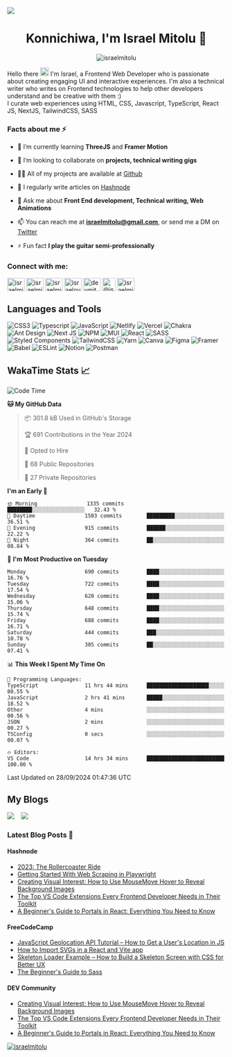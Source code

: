 <a href="https://israelmitolu.netlify.app">
<img src="https://github.com/israelmitolu/israelmitolu/assets/53873209/0e7be763-62f1-4c20-8e81-9ff69a14a15b" />
</a>
<h1 align="center">Konnichiwa, I'm Israel Mitolu 🚀</h1>

<p align="center"> <img src="https://komarev.com/ghpvc/?username=israelmitolu&label=Profile%20views&color=9FACE6&style=flat" alt="israelmitolu" /> </p>

<p>Hello there <img src="https://raw.githubusercontent.com/MartinHeinz/MartinHeinz/master/wave.gif" width="20px" height="20px"> I'm Israel, a Frontend Web Developer who is passionate about creating engaging UI and interactive experiences. I'm also a technical writer who writes on Frontend technologies to help other developers understand and be creative with them :) <br>
I curate web experiences using HTML, CSS, Javascript, TypeScript, React JS, NextJS, TailwindCSS, SASS
</p>

### Facts about me ⚡

- 🌱 I’m currently learning **ThreeJS** and **Framer Motion**

- 👯 I’m looking to collaborate on **projects, technical writing gigs**

- 👨‍💻 All of my projects are available at [Github](https://github.com/israelmitolu)

- 📝 I regularly write articles on [Hashnode](https://israelmitolu.hashnode.dev)

- 💬 Ask me about **Front End development, Technical writing, Web Animations**

- 📫 You can reach me at **israelmitolu@gmail.com**, or send me a DM on [Twitter](https://twitter.com/israelmitolu)

- ⚡ Fun fact **I play the guitar semi-professionally**

### Connect with me:

<p align="left">
<a href="https://codepen.io/israelmitolu" target="blank"><img align="center" src="https://raw.githubusercontent.com/rahuldkjain/github-profile-readme-generator/master/src/images/icons/Social/codepen.svg" alt="israelmitolu" height="30" width="40" /></a>
<a href="https://dev.to/israelmitolu" target="blank"><img align="center" src="https://raw.githubusercontent.com/rahuldkjain/github-profile-readme-generator/master/src/images/icons/Social/devto.svg" alt="israelmitolu" height="30" width="40" /></a>
<a href="https://twitter.com/israelmitolu" target="blank"><img align="center" src="https://raw.githubusercontent.com/rahuldkjain/github-profile-readme-generator/master/src/images/icons/Social/twitter.svg" alt="israelmitolu" height="30" width="40" /></a>
<a href="https://linkedin.com/in/israeloyetunji" target="blank"><img align="center" src="https://raw.githubusercontent.com/rahuldkjain/github-profile-readme-generator/master/src/images/icons/Social/linked-in-alt.svg" alt="israeloyetunji" height="30" width="40" /></a>
<a href="https://instagram.com/devmitoluu" target="blank"><img align="center" src="https://raw.githubusercontent.com/rahuldkjain/github-profile-readme-generator/master/src/images/icons/Social/instagram.svg" alt="devmitoluu" height="30" width="40" /></a>
<a href="https://hashnode.com/@israelmitolu" target="blank"><img align="center" src="https://seeklogo.com/images/H/hashnode-logo-B114767E70-seeklogo.com.png" alt="@israelmitolu" height="30" width="30" /></a>
<a href="https://discord.gg/israelmitolu#9093" target="blank"><img align="center" src="https://raw.githubusercontent.com/rahuldkjain/github-profile-readme-generator/master/src/images/icons/Social/discord.svg" alt="israelmitolu#9093" height="30" width="40" /></a>
</p>

## Languages and Tools
![CSS3](https://img.shields.io/badge/css3-%231572B6.svg?style=for-the-badge&logo=css3&logoColor=white) ![Typescript](https://img.shields.io/badge/typescript-%2320232a.svg?style=for-the-badge&logo=typescript&logoColor=%230081CB) ![JavaScript](https://img.shields.io/badge/javascript-%23323330.svg?style=for-the-badge&logo=javascript&logoColor=%23F7DF1E) ![Netlify](https://img.shields.io/badge/netlify-%23000000.svg?style=for-the-badge&logo=netlify&logoColor=#00C7B7) ![Vercel](https://img.shields.io/badge/vercel-%23000000.svg?style=for-the-badge&logo=vercel&logoColor=white) ![Chakra](https://img.shields.io/badge/chakra-%234ED1C5.svg?style=for-the-badge&logo=chakraui&logoColor=white) ![Ant Design](https://img.shields.io/badge/Antd-%23663399.svg?style=for-the-badge&logo=ant-design&logoColor=white) ![Next JS](https://img.shields.io/badge/Next-black?style=for-the-badge&logo=next.js&logoColor=white) ![NPM](https://img.shields.io/badge/NPM-%23000000.svg?style=for-the-badge&logo=npm&logoColor=white) ![MUI](https://img.shields.io/badge/MUI-%230081CB.svg?style=for-the-badge&logo=mui&logoColor=white) ![React](https://img.shields.io/badge/react-%2320232a.svg?style=for-the-badge&logo=react&logoColor=%2361DAFB) ![SASS](https://img.shields.io/badge/SASS-hotpink.svg?style=for-the-badge&logo=SASS&logoColor=white) ![Styled Components](https://img.shields.io/badge/styled--components-DB7093?style=for-the-badge&logo=styled-components&logoColor=white) ![TailwindCSS](https://img.shields.io/badge/tailwindcss-%2338B2AC.svg?style=for-the-badge&logo=tailwind-css&logoColor=white) ![Yarn](https://img.shields.io/badge/yarn-%232C8EBB.svg?style=for-the-badge&logo=yarn&logoColor=white) ![Canva](https://img.shields.io/badge/Canva-%2300C4CC.svg?style=for-the-badge&logo=Canva&logoColor=white) 	![Figma](https://img.shields.io/badge/figma-%23F24E1E.svg?style=for-the-badge&logo=figma&logoColor=white) ![Framer](https://img.shields.io/badge/Framer-black?style=for-the-badge&logo=framer&logoColor=blue) ![Babel](https://img.shields.io/badge/Babel-F9DC3e?style=for-the-badge&logo=babel&logoColor=black) ![ESLint](https://img.shields.io/badge/ESLint-4B3263?style=for-the-badge&logo=eslint&logoColor=white) ![Notion](https://img.shields.io/badge/Notion-%23000000.svg?style=for-the-badge&logo=notion&logoColor=white) ![Postman](https://img.shields.io/badge/Postman-FF6C37?style=for-the-badge&logo=postman&logoColor=white)

## WakaTime Stats :chart_with_upwards_trend:


<!--START_SECTION:waka-->
![Code Time](http://img.shields.io/badge/Code%20Time-2%2C065%20hrs%2057%20mins-blue)

**🐱 My GitHub Data** 

> 📦 301.8 kB Used in GitHub's Storage 
 > 
> 🏆 691 Contributions in the Year 2024
 > 
> 💼 Opted to Hire
 > 
> 📜 68 Public Repositories 
 > 
> 🔑 27 Private Repositories 
 > 
**I'm an Early 🐤** 

```text
🌞 Morning                1335 commits        ████████░░░░░░░░░░░░░░░░░   32.43 % 
🌆 Daytime                1503 commits        █████████░░░░░░░░░░░░░░░░   36.51 % 
🌃 Evening                915 commits         ██████░░░░░░░░░░░░░░░░░░░   22.22 % 
🌙 Night                  364 commits         ██░░░░░░░░░░░░░░░░░░░░░░░   08.84 % 
```
📅 **I'm Most Productive on Tuesday** 

```text
Monday                   690 commits         ████░░░░░░░░░░░░░░░░░░░░░   16.76 % 
Tuesday                  722 commits         ████░░░░░░░░░░░░░░░░░░░░░   17.54 % 
Wednesday                620 commits         ████░░░░░░░░░░░░░░░░░░░░░   15.06 % 
Thursday                 648 commits         ████░░░░░░░░░░░░░░░░░░░░░   15.74 % 
Friday                   688 commits         ████░░░░░░░░░░░░░░░░░░░░░   16.71 % 
Saturday                 444 commits         ███░░░░░░░░░░░░░░░░░░░░░░   10.78 % 
Sunday                   305 commits         ██░░░░░░░░░░░░░░░░░░░░░░░   07.41 % 
```


📊 **This Week I Spent My Time On** 

```text
💬 Programming Languages: 
TypeScript               11 hrs 44 mins      ████████████████████░░░░░   80.55 % 
JavaScript               2 hrs 41 mins       █████░░░░░░░░░░░░░░░░░░░░   18.52 % 
Other                    4 mins              ░░░░░░░░░░░░░░░░░░░░░░░░░   00.56 % 
JSON                     2 mins              ░░░░░░░░░░░░░░░░░░░░░░░░░   00.27 % 
TSConfig                 0 secs              ░░░░░░░░░░░░░░░░░░░░░░░░░   00.07 % 

🔥 Editors: 
VS Code                  14 hrs 34 mins      █████████████████████████   100.00 % 
```


 Last Updated on 28/09/2024 01:47:36 UTC
<!--END_SECTION:waka-->

## My Blogs

<p>
<a href="https://israelmitolu.hashnode.dev/"><img src="https://img.shields.io/badge/Hashnode-2962FF?style=for-the-badge&logo=hashnode&logoColor=white"/></a>
 &nbsp;&nbsp;
<a href="https://dev.to/israelmitolu"><img src="https://img.shields.io/badge/dev.to-0A0A0A?style=for-the-badge&logo=dev.to&logoColor=white"/></a>
</p> 

### Latest Blog Posts 📘

#### Hashnode

<!-- BLOG:START -->
- [2023: The Rollercoaster Ride](https://israelmitolu.hashnode.dev/2023-the-rollercoaster-ride)
- [Getting Started With Web Scraping in Playwright](https://israelmitolu.hashnode.dev/getting-started-with-web-scraping-in-playwright)
- [Creating Visual Interest: How to Use MouseMove Hover to Reveal Background Images](https://israelmitolu.hashnode.dev/creating-visual-interest-how-to-use-mousemove-hover-to-reveal-background-images)
- [The Top VS Code Extensions Every Frontend Developer Needs in Their Toolkit](https://israelmitolu.hashnode.dev/the-top-vs-code-extensions-every-frontend-developer-needs-in-their-toolkit)
- [A Beginner&#39;s Guide to Portals in React: Everything You Need to Know](https://israelmitolu.hashnode.dev/a-beginners-guide-to-portals-in-react-everything-you-need-to-know)
<!-- BLOG:END -->

#### FreeCodeCamp

<!-- FCC:START -->
- [JavaScript Geolocation API Tutorial – How to Get a User&#39;s Location in JS](https://www.freecodecamp.org/news/how-to-get-user-location-with-javascript-geolocation-api/)
- [How to Import SVGs in a React and Vite app](https://www.freecodecamp.org/news/how-to-import-svgs-in-react-and-vite/)
- [Skeleton Loader Example – How to Build a Skeleton Screen with CSS for Better UX](https://www.freecodecamp.org/news/how-to-build-skeleton-screens-using-css-for-better-user-experience/)
- [The Beginner&#39;s Guide to Sass](https://www.freecodecamp.org/news/the-beginners-guide-to-sass/)
<!-- FCC:END -->

#### DEV Community

<!-- DEV:START -->
- [Creating Visual Interest: How to Use MouseMove Hover to Reveal Background Images](https://dev.to/israelmitolu/creating-visual-interest-how-to-use-mousemove-hover-to-reveal-background-images-4cb0)
- [The Top VS Code Extensions Every Frontend Developer Needs in Their Toolkit](https://dev.to/israelmitolu/the-top-vs-code-extensions-every-frontend-developer-needs-in-their-toolkit-1nkm)
- [A Beginner&#39;s Guide to Portals in React: Everything You Need to Know](https://dev.to/israelmitolu/a-beginners-guide-to-portals-in-react-everything-you-need-to-know-ifa)
<!-- DEV:END -->

<p align="left"> <a href="https://twitter.com/israelmitolu" target="blank"><img src="https://img.shields.io/twitter/follow/israelmitolu?logo=twitter&style=for-the-badge" alt="israelmitolu" /></a> </p>
